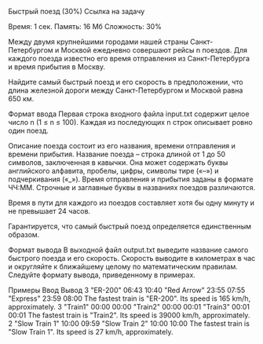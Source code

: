Быстрый поезд (30%)
Ссылка на задачу

Время: 1 сек.
Память: 16 Мб
Сложность: 30%

Между двумя крупнейшими городами нашей страны Санкт-Петербургом и Москвой ежедневно совершают рейсы n поездов. Для каждого поезда известно его время отправления из Санкт-Петербурга и время прибытия в Москву.

Найдите самый быстрый поезд и его скорость в предположении, что длина железной дороги между Санкт-Петербургом и Москвой равна 650 км.

Формат ввода
Первая строка входного файла input.txt содержит целое число n (1 ≤ n ≤ 100). Каждая из последующих n строк описывает ровно один поезд.

Описание поезда состоит из его названия, времени отправления и времени прибытия. Название поезда – строка длиной от 1 до 50 символов, заключенная в кавычки. Она может содержать буквы английского алфавита, пробелы, цифры, символы тире («–») и подчеркивания («_»). Время отправления и прибытия заданы в формате ЧЧ:ММ. Строчные и заглавные буквы в названиях поездов различаются.

Время в пути для каждого из поездов составляет хотя бы одну минуту и не превышает 24 часов.

Гарантируется, что самый быстрый поезд определяется единственным образом.

Формат вывода
В выходной файл output.txt выведите название самого быстрого поезда и его скорость. Скорость выводите в километрах в час и округляйте к ближайшему целому по математическим правилам. Следуйте формату вывода, приведенному в примерах.

Примеры
Ввод	Вывод
3 "ER-200" 06:43 10:40
"Red Arrow" 23:55 07:55
"Express" 23:59 08:00	The fastest train is "ER-200".
Its speed is 165 km/h, approximately.
3 "Train1" 00:00 00:00
"Train2" 00:00 00:01
"Train3" 00:01 00:01	The fastest train is "Train2".
Its speed is 39000 km/h, approximately.
2 "Slow Train 1" 10:00 09:59
"Slow Train 2" 10:00 10:00	The fastest train is "Slow Train 1".
Its speed is 27 km/h, approximately.